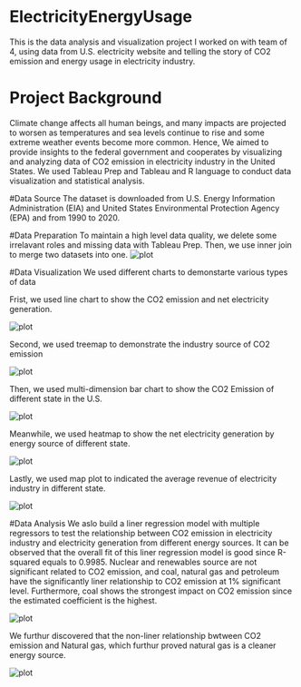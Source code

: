 # ElectricityEnergyUsage
This is the data analysis and visualization project I worked on with team of 4, using data from U.S. electricity website and telling the story of CO2 emission and energy usage in  electricity industry.

# Project Background
Climate change affects all human beings, and many impacts are projected to worsen as temperatures and sea levels continue to rise and some extreme weather events become more common. Hence, We aimed to provide insights to the federal government and cooperates by visualizing and analyzing data of CO2 emission in electricity industry in the United States. We used Tableau Prep and Tableau and R language to conduct data visualization and statistical analysis.

#Data Source
The dataset is downloaded from U.S. Energy Information Administration (EIA) and United States Environmental Protection Agency (EPA) and from 1990 to 2020.

#Data Preparation
To maintain a high level data quality, we delete some irrelavant roles and missing data with Tableau Prep. Then, we use inner join to merge two datasets into one.
![plot](https://github.com/Bluebai22/MoviePreference/blob/main/Github/TableauPrep_Cleaning.png)

#Data Visualization
We used different charts to demonstarte various types of data 

Frist, we used line chart to show the CO2 emission and net electricity generation.

![plot](https://github.com/Bluebai22/MoviePreference/blob/main/Github/Line%20Chart.png)

Second, we used treemap to demonstrate the industry source of CO2 emission

![plot](https://github.com/Bluebai22/MoviePreference/blob/main/Github/Treemap.png)

Then, we used multi-dimension bar chart to show the CO2 Emission of different state in the U.S.

![plot](https://github.com/Bluebai22/MoviePreference/blob/main/Github/BarChart.png)

Meanwhile, we used heatmap to show the net electricity generation by energy source of different state.

![plot](https://github.com/Bluebai22/MoviePreference/blob/main/Github/Heatmap.png)

Lastly, we used map plot to indicated the average revenue of electricity industry in different state.

![plot](https://github.com/Bluebai22/MoviePreference/blob/main/Github/map.png)

#Data Analysis
We aslo build a liner regression model with multiple regressors to test the relationship between CO2 emission in electricity industry and electricity generation from different energy sources. It can be observed that the overall fit of this liner regression model is good since R-squared equals to 0.9985. Nuclear and renewables source are not significant related to CO2 emission, and coal, natural gas and petroleum have the significantly liner relationship to CO2 emission at 1% significant level. Furthermore, coal shows the strongest impact on CO2 emission since the estimated coefficient is the highest.

![plot](https://github.com/Bluebai22/MoviePreference/blob/main/Github/linerregression.png)

We furthur discovered that the non-liner relationship bwtween CO2 emission and Natural gas, which furthur proved natural gas is a cleaner energy source.

![plot](https://github.com/Bluebai22/MoviePreference/blob/main/Github/CO2vsNaturalGas.png)
